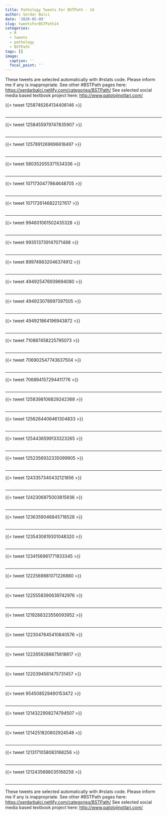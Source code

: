 ```yaml
---
title: Pathology Tweets For BSTPath - 14
author: Serdar Balci
date: '2020-05-09'
slug: tweetsForBSTPath14
categories:
  - R
  - tweets
  - pathology
  - BSTPath
tags: []
image:
  caption: ''
  focal_point: ''
---
```



These tweets are selected automatically with #rstats code. Please inform me if any is inappropriate.
See other #BSTPath pages here: https://serdarbalci.netlify.com/categories/BSTPath/ 
See selected social media based textbook project here: http://www.patolojinotlari.com/

{{< tweet 1258746264134406146 >}}
<br>
<br>
<hr>
{{< tweet 1258455979747835907 >}}
<br>
<br>
<hr>
{{< tweet 1257891269696618497 >}}
<br>
<br>
<hr>
{{< tweet 580352055371534336 >}}
<br>
<br>
<hr>
{{< tweet 1071730477864648705 >}}
<br>
<br>
<hr>
{{< tweet 1071726146822127617 >}}
<br>
<br>
<hr>
{{< tweet 994601061502435328 >}}
<br>
<br>
<hr>
{{< tweet 993513739147071488 >}}
<br>
<br>
<hr>
{{< tweet 899749832046374912 >}}
<br>
<br>
<hr>
{{< tweet 494925476939694080 >}}
<br>
<br>
<hr>
{{< tweet 494923078997397505 >}}
<br>
<br>
<hr>
{{< tweet 494921864196943872 >}}
<br>
<br>
<hr>
{{< tweet 710887458225795073 >}}
<br>
<br>
<hr>
{{< tweet 706902547743637504 >}}
<br>
<br>
<hr>
{{< tweet 706894157294411776 >}}
<br>
<br>
<hr>
{{< tweet 1258398106829242368 >}}
<br>
<br>
<hr>
{{< tweet 1256264406461304833 >}}
<br>
<br>
<hr>
{{< tweet 1254436599133323265 >}}
<br>
<br>
<hr>
{{< tweet 1252356932335099905 >}}
<br>
<br>
<hr>
{{< tweet 1243357340432121856 >}}
<br>
<br>
<hr>
{{< tweet 1242306975003815936 >}}
<br>
<br>
<hr>
{{< tweet 1236359046845718528 >}}
<br>
<br>
<hr>
{{< tweet 1235430619301048320 >}}
<br>
<br>
<hr>
{{< tweet 1234156981771833345 >}}
<br>
<br>
<hr>
{{< tweet 1222569881071226880 >}}
<br>
<br>
<hr>
{{< tweet 1225558390639742976 >}}
<br>
<br>
<hr>
{{< tweet 1219288323556093952 >}}
<br>
<br>
<hr>
{{< tweet 1223047645410840576 >}}
<br>
<br>
<hr>
{{< tweet 1222659288675618817 >}}
<br>
<br>
<hr>
{{< tweet 1220394561475731457 >}}
<br>
<br>
<hr>
{{< tweet 954508529490153472 >}}
<br>
<br>
<hr>
{{< tweet 1214322908274794507 >}}
<br>
<br>
<hr>
{{< tweet 1214251820802924548 >}}
<br>
<br>
<hr>
{{< tweet 1213171058083168256 >}}
<br>
<br>
<hr>
{{< tweet 1212435688035168258 >}}
<br>
<br>
<hr>


These tweets are selected automatically with #rstats code. Please inform me if any is inappropriate.
See other #BSTPath pages here: https://serdarbalci.netlify.com/categories/BSTPath/ 
See selected social media based textbook project here: http://www.patolojinotlari.com/
